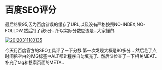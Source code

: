 # 百度SEO评分

最后结果95,因为百度错误的缓存了URL,以及没有严格按照NO-INDEX,NO-FOLLOW,然后扣了我5分.. 所以实际分数应该是...大家懂的. 

[![20120311180135](https://attachment.soulteary.com/2012/03/12/20120311180135.jpg "20120311180135")](https://attachment.soulteary.com/2012/03/12/20120311180135.jpg) 

今天用百度官方的SEO工具评了一下分数.第一次发现大概是80多分... 然后花了点时间把空白的IMG标签中ALT都让程序自动填充了.. 然后又检查了一下相关MEAT..补充了tag和搜索页面的META..

